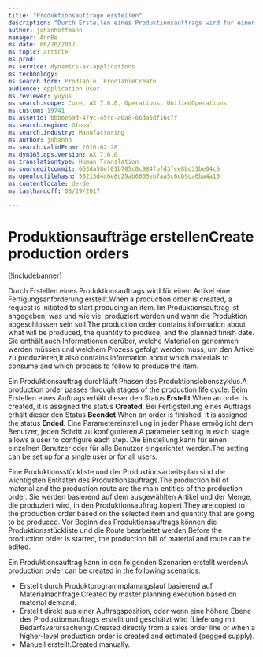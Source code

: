 ```yaml
---
title: "Produktionsaufträge erstellen"
description: "Durch Erstellen eines Produktionsauftrags wird für einen Artikel eine Fertigungsanforderung erstellt. Im Produktionsauftrag ist angegeben, was und wie viel produziert werden und wann die Produktion abgeschlossen sein soll. Sie enthält auch Informationen darüber, welche Materialien genommen werden müssen und welchem Prozess gefolgt werden muss, um den Artikel zu produzieren,"
author: johanhoffmann
manager: AnnBe
ms.date: 06/20/2017
ms.topic: article
ms.prod: 
ms.service: dynamics-ax-applications
ms.technology: 
ms.search.form: ProdTable, ProdTableCreate
audience: Application User
ms.reviewer: yuyus
ms.search.scope: Core, AX 7.0.0, Operations, UnifiedOperations
ms.custom: 19741
ms.assetid: bbb6e69d-479c-45fc-a0a8-66da5df16c7f
ms.search.region: Global
ms.search.industry: Manufacturing
ms.author: johanho
ms.search.validFrom: 2016-02-28
ms.dyn365.ops.version: AX 7.0.0
ms.translationtype: Human Translation
ms.sourcegitcommit: 663da58ef01b705c0c984fbfd3fce8bc31be04c6
ms.openlocfilehash: 58213d4d6e8c29ab6605eb7aa5c6cb9ca6ba4a10
ms.contentlocale: de-de
ms.lasthandoff: 08/29/2017

---
```


# <a name="create-production-orders"></a><span data-ttu-id="3e76e-105">Produktionsaufträge erstellen</span><span class="sxs-lookup"><span data-stu-id="3e76e-105">Create production orders</span></span>

[!include[banner](../includes/banner.md)]


<span data-ttu-id="3e76e-106">Durch Erstellen eines Produktionsauftrags wird für einen Artikel eine Fertigungsanforderung erstellt.</span><span class="sxs-lookup"><span data-stu-id="3e76e-106">When a production order is created, a request is initiated to start producing an item.</span></span> <span data-ttu-id="3e76e-107">Im Produktionsauftrag ist angegeben, was und wie viel produziert werden und wann die Produktion abgeschlossen sein soll.</span><span class="sxs-lookup"><span data-stu-id="3e76e-107">The production order contains information about what will be produced, the quantity to produce, and the planned finish date.</span></span> <span data-ttu-id="3e76e-108">Sie enthält auch Informationen darüber, welche Materialien genommen werden müssen und welchem Prozess gefolgt werden muss, um den Artikel zu produzieren,</span><span class="sxs-lookup"><span data-stu-id="3e76e-108">It also contains information about which materials to consume and which process to follow to produce the item.</span></span>

<span data-ttu-id="3e76e-109">Ein Produktionsauftrag durchläuft Phasen des Produktionslebenszyklus.</span><span class="sxs-lookup"><span data-stu-id="3e76e-109">A production order passes through stages of the production life cycle.</span></span> <span data-ttu-id="3e76e-110">Beim Erstellen eines Auftrags erhält dieser den Status **Erstellt**.</span><span class="sxs-lookup"><span data-stu-id="3e76e-110">When an order is created, it is assigned the status **Created**.</span></span> <span data-ttu-id="3e76e-111">Bei Fertigstellung eines Auftrags erhält dieser den Status **Beendet**.</span><span class="sxs-lookup"><span data-stu-id="3e76e-111">When an order is finished, it is assigned the status **Ended**.</span></span> <span data-ttu-id="3e76e-112">Eine Parametereinstellung in jeder Phase ermöglicht dem Benutzer, jeden Schritt zu konfigurieren.</span><span class="sxs-lookup"><span data-stu-id="3e76e-112">A parameter setting in each stage allows a user to configure each step.</span></span> <span data-ttu-id="3e76e-113">Die Einstellung kann für einen einzelnen Benutzer oder für alle Benutzer eingerichtet werden.</span><span class="sxs-lookup"><span data-stu-id="3e76e-113">The setting can be set up for a single user or for all users.</span></span>

<span data-ttu-id="3e76e-114">Eine Produktionsstückliste und der Produktionsarbeitsplan sind die wichtigsten Entitäten des Produktionsauftrags.</span><span class="sxs-lookup"><span data-stu-id="3e76e-114">The production bill of material and the production route are the main entities of the production order.</span></span> <span data-ttu-id="3e76e-115">Sie werden basierend auf dem ausgewählten Artikel und der Menge, die produziert wird, in den Produktionsauftrag kopiert.</span><span class="sxs-lookup"><span data-stu-id="3e76e-115">They are copied to the production order based on the selected item and quantity that are going to be produced.</span></span> <span data-ttu-id="3e76e-116">Vor Beginn des Produktionsauftrags können die Produktionsstückliste und die Route bearbeitet werden.</span><span class="sxs-lookup"><span data-stu-id="3e76e-116">Before the production order is started, the production bill of material and route can be edited.</span></span>

<span data-ttu-id="3e76e-117">Ein Produktionsauftrag kann in den folgenden Szenarien erstellt werden:</span><span class="sxs-lookup"><span data-stu-id="3e76e-117">A production order can be created in the following scenarios:</span></span>

-   <span data-ttu-id="3e76e-118">Erstellt durch Produktprogrammplanungslauf basierend auf Materialnachfrage.</span><span class="sxs-lookup"><span data-stu-id="3e76e-118">Created by master planning execution based on material demand.</span></span>
-   <span data-ttu-id="3e76e-119">Erstellt direkt aus einer Auftragsposition, oder wenn eine höhere Ebene des Produktionsauftrags erstellt und geschätzt wird (Lieferung mit Bedarfsverursachung).</span><span class="sxs-lookup"><span data-stu-id="3e76e-119">Created directly from a sales order line or when a higher-level production order is created and estimated (pegged supply).</span></span>
-   <span data-ttu-id="3e76e-120">Manuell erstellt.</span><span class="sxs-lookup"><span data-stu-id="3e76e-120">Created manually.</span></span>





